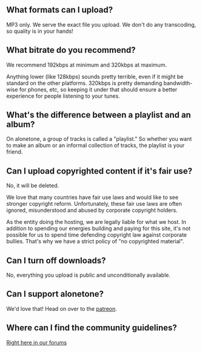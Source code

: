 
## What formats can I upload?

MP3 only. We serve the exact file you upload. We don't do any transcoding, so quality is in your hands!

## What bitrate do you recommend?

We recommend 192kbps at minimum and 320kbps at maximum.

Anything lower (like 128kbps) sounds pretty terrible, even if it might be standard on the other platforms. 320kbps is pretty demanding bandwidth-wise for phones, etc, so keeping it under that should ensure a better experience for people listening to your tunes.

## What's the difference between a playlist and an album?

On alonetone, a group of tracks is called a "playlist." So whether you want to make an album or an informal collection of tracks, the playlist is your friend.

## Can I upload copyrighted content if it's fair use?

No, it will be deleted.

We love that many countries have fair use laws and would like to see stronger copyright reform. Unfortunately, these fair use laws are often ignored, misunderstood and abused by corporate copyright holders.

As the entity doing the hosting, we are legally liable for what we host. In addition to spending our energies building and paying for this site, it's not possible for us to spend time defending copyright law against corporate bullies. That's why we have a strict policy of "no copyrighted material".

## Can I turn off downloads?

No, everything you upload is public and unconditionally available.

## Can I support alonetone?

We'd love that! Head on over to the [patreon](https://patreon.com/alonetone).

## Where can I find the community guidelines?

[Right here in our forums](/forums/ideas-features-praise/community-guidelines)


